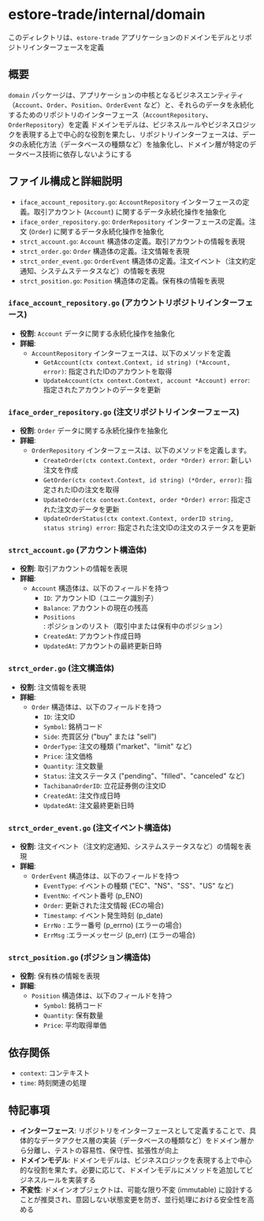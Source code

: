 # estore-trade/internal/domain

このディレクトリは、`estore-trade` アプリケーションのドメインモデルとリポジトリインターフェースを定義

## 概要

`domain` パッケージは、アプリケーションの中核となるビジネスエンティティ（`Account`、`Order`、`Position`、`OrderEvent` など）と、それらのデータを永続化するためのリポジトリのインターフェース（`AccountRepository`、`OrderRepository`）を定義
ドメインモデルは、ビジネスルールやビジネスロジックを表現する上で中心的な役割を果たし、リポジトリインターフェースは、データの永続化方法（データベースの種類など）を抽象化し、ドメイン層が特定のデータベース技術に依存しないようにする

## ファイル構成と詳細説明

-   `iface_account_repository.go`: `AccountRepository` インターフェースの定義。取引アカウント (`Account`) に関するデータ永続化操作を抽象化
-   `iface_order_repository.go`: `OrderRepository` インターフェースの定義。注文 (`Order`) に関するデータ永続化操作を抽象化
-   `strct_account.go`: `Account` 構造体の定義。取引アカウントの情報を表現
-   `strct_order.go`: `Order` 構造体の定義。注文情報を表現
-   `strct_order_event.go`: `OrderEvent` 構造体の定義。注文イベント（注文約定通知、システムステータスなど）の情報を表現
-   `strct_position.go`: `Position` 構造体の定義。保有株の情報を表現

### `iface_account_repository.go` (アカウントリポジトリインターフェース)

-   **役割**: `Account` データに関する永続化操作を抽象化
-   **詳細**:
    -   `AccountRepository` インターフェースは、以下のメソッドを定義
        -   `GetAccount(ctx context.Context, id string) (*Account, error)`: 指定されたIDのアカウントを取得
        -   `UpdateAccount(ctx context.Context, account *Account) error`: 指定されたアカウントのデータを更新

### `iface_order_repository.go` (注文リポジトリインターフェース)

-   **役割**: `Order` データに関する永続化操作を抽象化
-   **詳細**:
    -   `OrderRepository` インターフェースは、以下のメソッドを定義します。
        -   `CreateOrder(ctx context.Context, order *Order) error`: 新しい注文を作成
        -   `GetOrder(ctx context.Context, id string) (*Order, error)`: 指定されたIDの注文を取得
        -   `UpdateOrder(ctx context.Context, order *Order) error`: 指定された注文のデータを更新
        -   `UpdateOrderStatus(ctx context.Context, orderID string, status string) error`: 指定された注文IDの注文のステータスを更新

### `strct_account.go` (アカウント構造体)

-   **役割**: 取引アカウントの情報を表現
-   **詳細**:
    -   `Account` 構造体は、以下のフィールドを持つ
        -   `ID`: アカウントID（ユニーク識別子）
        -   `Balance`: アカウントの現在の残高
        -   `Positions`: ポジションのリスト（取引中または保有中のポジション）
        -   `CreatedAt`: アカウント作成日時
        -   `UpdatedAt`: アカウントの最終更新日時

### `strct_order.go` (注文構造体)

-   **役割**: 注文情報を表現
-   **詳細**:
    -   `Order` 構造体は、以下のフィールドを持つ
        -   `ID`: 注文ID
        -   `Symbol`: 銘柄コード
        -   `Side`: 売買区分 ("buy" または "sell")
        -   `OrderType`: 注文の種類 ("market"、"limit" など)
        -   `Price`: 注文価格
        -   `Quantity`: 注文数量
        -   `Status`: 注文ステータス ("pending"、"filled"、"canceled" など)
        -   `TachibanaOrderID`: 立花証券側の注文ID
        -   `CreatedAt`: 注文作成日時
        -   `UpdatedAt`: 注文最終更新日時

### `strct_order_event.go` (注文イベント構造体)

-   **役割**: 注文イベント（注文約定通知、システムステータスなど）の情報を表現
-   **詳細**:
    -   `OrderEvent` 構造体は、以下のフィールドを持つ
        -   `EventType`: イベントの種類 ("EC"、"NS"、"SS"、"US" など)
        -   `EventNo`: イベント番号 (p_ENO)
        -   `Order`: 更新された注文情報 (ECの場合)
        -   `Timestamp`: イベント発生時刻 (p_date)
        -   `ErrNo`  : エラー番号 (p_errno) (エラーの場合)
        -   `ErrMsg` :エラーメッセージ (p_err) (エラーの場合)

### `strct_position.go` (ポジション構造体)

-   **役割**: 保有株の情報を表現
-   **詳細**:
    -   `Position` 構造体は、以下のフィールドを持つ
        -   `Symbol`: 銘柄コード
        -   `Quantity`: 保有数量
        -   `Price`: 平均取得単価

## 依存関係

-   `context`: コンテキスト
-   `time`: 時刻関連の処理

## 特記事項

-   **インターフェース**: リポジトリをインターフェースとして定義することで、具体的なデータアクセス層の実装（データベースの種類など）をドメイン層から分離し、テストの容易性、保守性、拡張性が向上
-   **ドメインモデル**: ドメインモデルは、ビジネスロジックを表現する上で中心的な役割を果たす。必要に応じて、ドメインモデルにメソッドを追加してビジネスルールを実装する
-   **不変性**: ドメインオブジェクトは、可能な限り不変 (immutable) に設計することが推奨され、意図しない状態変更を防ぎ、並行処理における安全性を高める